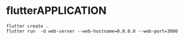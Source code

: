 # flutterAPPLICATION
```
flutter create .
flutter run  -d web-server --web-hostname=0.0.0.0 --web-port=3000
```
